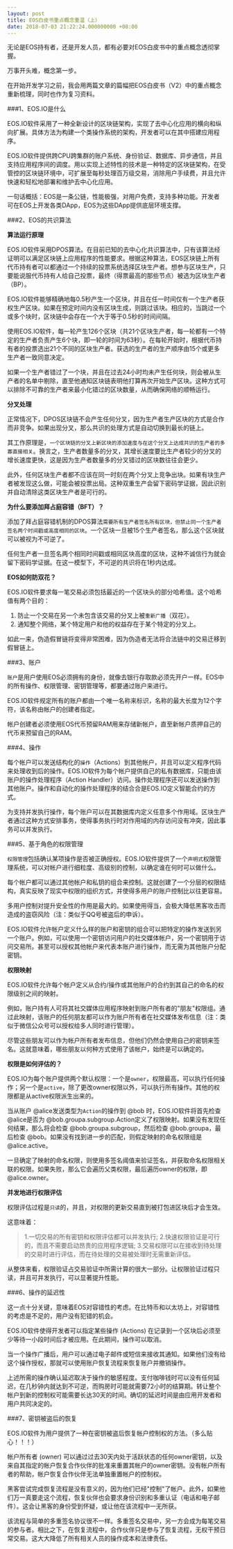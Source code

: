 ```yaml
---
layout: post
title: EOS白皮书重点概念重温（上）
date: 2018-07-03 21:22:24.000000000 +08:00
---
```


无论是EOS持有者，还是开发人员，都有必要对EOS白皮书中的重点概念透彻掌握。

万事开头难，概念第一步。

在开始开发学习之前，我会用两篇文章的篇幅把EOS白皮书（V2）中的重点概念重新梳理，同时也作为复习资料。

###1、EOS.IO是什么

EOS.IO软件采用了一种全新设计的区块链架构，实现了去中心化应用的横向和纵向扩展。具体方法为构建一个类操作系统的架构，开发者可以在其中搭建应用程序。

EOS.IO软件提供跨CPU跨集群的账户系统、身份验证、数据库、异步通信，并且支持应用程序间的调度。用以实现上述特性的技术是一种特定的区块链架构，在受管控的区块链环境中，可扩展至每秒处理百万级交易，消除用户手续费，并且允许快速和轻松地部署和维护去中心化应用。

一句话概括：EOS是一条公链，性能极强，对用户免费，支持多种功能。开发者可在EOS上开发各类DApp，EOS为这些DApp提供底层环境支撑。

###2、EOS的共识算法

**算法运行原理**

EOS.IO软件采用DPOS算法。在目前已知的去中心化共识算法中，只有该算法经证明可以满足区块链上应用程序的性能要求。根据这种算法，EOS区块链上所有代币持有者可以都通过一个持续的投票系统选择区块生产者。想参与区块生产，只要能说服代币持有人给自己投票，最终（得票最高的那些节点）被选为区块生产者（BP）。

EOS.IO软件能够精确地每0.5秒产生一个区块，并且在任一时间仅有一个生产者获权生产区块。如果在预定时间内没有区块生成，则跳过该块。相应的，当跳过一个或多个块时，区块链中会存在一个大于等于0.5秒的时间间隔。

使用EOS.IO软件，每一轮产生126个区块（共21个区块生产者，每一轮都有一个特定的生产者负责产生6个块，即一轮的时间为63秒）。在每轮开始时，根据代币持有者的投票选出21个不同的区块生产者。获选的生产者的生产顺序由15个或更多生产者一致同意决定。

如果一个生产者错过了一个块，并且在过去24小时均未产生任何块，则会被从生产者的名单中剔除，直至他通知区块链表明他打算再次开始生产区块。这种方式可以排除不可靠的生产者来最小化错过的区块数量，从而确保网络的顺畅运行。

**分叉处理**

正常情况下，DPOS区块链不会产生任何分叉，因为生产者生产区块的方式是合作而非竞争。如果出现分叉，那么共识的处理方式是自动切换到最长的链上。

其工作原理是，`一个区块链的分叉上新区块的添加速度与在这个分叉上达成共识的生产者的多寡直接相关`。换言之，生产者数量多的分叉，其增长速度要比生产者较少的分叉的增长速度更快，这是因为生产者数量多的分叉错过的区块数往往会更少。

此外，任何区块生产者都不应该在同一时刻在两个分叉上竞争出块。如果有块生产者被发现这么做，可能会被投票出局。这种双重生产会留下密码学证据，因此识别并自动清除这类区块生产者是可行的。

**为什么要添加拜占庭容错（BFT）？**

添加了拜占庭容错机制的DPOS算法`需要所有生产者签名所有区块，但禁止同一个生产者签名两个时间戳或高度相同的区块`。一个区块一旦被15个生产者签名，那么这个区块就可以被视为不可逆了。

任何生产者一旦签名两个相同时间戳或相同区块高度的区块，这种不诚信行为就会留下密码学证据。在这一模型下，不可逆的共识将在1秒内达成。

**EOS如何防双花？**

EOS.IO软件要求每一笔交易必须包括最近的一个区块头的部分哈希值。这个哈希值有两个目的：

1. 防止一个交易在另一个未包含该交易的分叉上被`重新广播`（双花）。
2. 通知整个网络，某个特定用户和他的权益存在于某个特定的分叉上。

如此一来，伪造假冒链将变得非常困难，因为伪造者无法将合法链中的交易迁移到假冒链上。

###3、账户

`账户`是用户使用EOS必须拥有的身份，就像去银行存取款必须先开户一样。EOS中的所有操作、权限管理、密钥管理等，都要通过账户来进行。

EOS.IO软件规定所有的账户都由一个唯一名称来标识，名称的最大长度为12个字符，该名称由帐户的创建者指定。

帐户创建者必须使用EOS代币预留RAM用来存储新帐户，直至新帐户质押自己的代币来预留自己的RAM。

###4、操作

每个帐户可以发送结构化的`操作`（Actions）到其他帐户，并且可以定义程序代码来处理收到后的操作。EOS.IO软件为每个帐户提供自己的私有数据库，只能由该账户的操作处理程序（Action Handler）访问。操作处理程序还可以发送操作到其他账户。操作和自动化的操作处理程序的结合合是EOS.IO定义智能合约的方式。

为支持并发执行操作，每个账户可以在其数据库内定义任意多个作用域。区块生产者通过这种方式安排事务，使得事务执行时对作用域的内存访问没有冲突，因此事务可以并发执行。

###5、基于角色的权限管理

`权限管理`包括确认某项操作是否被正确授权。EOS.IO软件提供了一个`声明式`权限管理系统，可以对帐户进行细粒度、高级别的控制，以确定谁在何时可以做什么。

每个帐户都可以通过其他帐户和私钥的组合来控制。这就创建了一个分层的权限结构，真实反映了现实中权限的组织方式，并使得多用户的账户控制比以往更容易。

多用户控制对提升安全性的作用是最大的。如果使用得当，会极大降低黑客攻击而造成的盗窃风险（注：类似于QQ号被盗后的申诉）。

EOS.IO软件允许帐户定义什么样的账户和密钥的组合可以把特定的操作发送到另一个账户。例如，可以使用一个密钥访问用户的社交媒体帐户，另一个密钥用于访问交易所。甚至可以授权其他帐户来代表本账户进行操作，而无需为其他账户分配密钥。

**权限映射**

EOS.IO软件允许每个帐户定义从合约/操作或其他账户的合约到其自己的命名的权限级别之间的映射。

例如，账户持有人可将其社交媒体应用程序映射到账户所有者的"朋友"权限组。通过此映射，该账户的任何朋友都可以作为账户所有者在社交媒体发布信息（注：类似于微信公众号可以授权给多人同时进行管理）。

尽管这些朋友可以作为帐户所有者发布信息，但他们仍然会使用自己的密钥来签名。这就意味着，哪些朋友以何种方式使用了该帐户，始终是可以确定的。

**权限是如何评估的？**

EOS.IO为每个账户提供两个默认权限：一个是`owner`，权限最高，可以执行任何操作；另一个是`active`，除了更改owner权限以外，可以执行所有操作。其他的权限都是从active权限派生出来的。

当从账户 @alice发送类型为`Action`的操作到 @bob 时，EOS.IO软件将首先检查@alice是否为 @bob.groupa.subgroup.Action定义了权限映射。如果没有发现任何结果，那么将会检查 @bob.groupa.subgroup，然后检查 @bob.groupa，最后检查 @bob。如果没有找到进一步的匹配，则假定映射的命名权限组是 @alice.active。

一旦确定了映射的命名权限，则使用多签名阈值来验证签名，并获取命名权限相关联的权限。如果失败，那么它会遍历父类权限，最后遍历owner的权限，即 @alice.owner。

**并发地进行权限评估**

权限评估过程是`只读`的，并且，对权限的更新交易直到被打包进区块后才会生效。

这意味着：

> 1.一切交易的所有密钥和权限评估都可以并发执行;
2.快速权限验证是可行的，而且不需要启动昂贵的应用程序逻辑;
3.交易权限可以在接收到待处理的交易时进行评估，而在待处理的交易被处理时无需重新评估。

从整体来看，权限验证占交易验证中所需计算的很大一部分。让权限验证过程只读，并且可并发执行，可以显著提升性能。

###6、操作的延迟性

这一点十分关键，意味着EOS对容错性的考虑。在比特币和以太坊上，对容错性的考虑是不足的，用户没有犯错的机会。

EOS.IO软件使得开发者可以指定某些操作 (Actions) 在记录到一个区块后必须至少等待一小段时间后才被应用。在此期间，操作可以取消。

当一个操作广播后，用户可以通过电子邮件或短信来接收其通知。如果他们没有给这个操作授权，那就可以使用账户恢复流程来恢复账户并撤销操作。

上述所需的操作确认延迟取决于操作的敏感程度。支付咖啡钱时可以没有任何延迟，在几秒钟内就达到不可逆，而购房时可能就需要72小时的结算期。转让整个帐户到新的控制权可能需要长达30天的时间。确切的延迟时间是由应用开发者和用户共同决定的。

###7、密钥被盗后的恢复

EOS.IO软件为用户提供了一种在密钥被盗后恢复帐户控制权的方法。（多么贴心！！！）

帐户所有者 (owner) 可以通过过去30天内处于活跃状态的任何owner密钥，以及来自其指定的帐户恢复合作伙伴的批准来重置其帐户的owner密钥。没有帐户所有者的帮助，帐户恢复合作伙伴无法单独重置帐户的控制权。

黑客尝试完成恢复流程是没有意义的，因为他们已经"控制"了帐户。此外，如果他们万一真要走这个流程，恢复伙伴也会要求身份识别和多重认证（电话和电子邮件）。这会让黑客的身份受到怀疑，或让他在该流程中一无所获。

该流程与简单的多重签名协议很不一样。多重签名交易中，另一方会成为每笔交易的参与者。相比之下，在恢复流程中，合作伙伴只是参与了恢复流程，无权干预日常交易。这大大降低了所有相关人员的操作成本和法律责任。